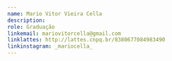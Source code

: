 ```yaml
---
name: Mario Vitor Vieira Cella
description: 
role: Graduação
linkemail: mariovitorcella@gmail.com
linklattes: http://lattes.cnpq.br/8380677084983490
linkinstagram: _mariocella_
---
```


